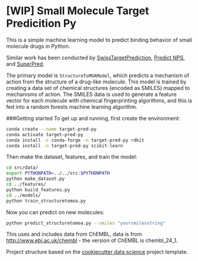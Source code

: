 # [WIP] Small Molecule Target Predicition Py
This is a simple machine learning model to predict binding behavior of small molecule drugs in Python.

Similar work has been conducted by [SwissTargetPrediction](http://www.swisstargetprediction.ch/), [Predict NPS](https://www.predictnps.eu/), and [SuperPred](http://prediction.charite.de/).

The primary model is `StructureToMOAModel`, which predicts a mechanism of action from the structure of a drug-like molecule.
This model is trained by creating a data set of chemical structures (encoded as SMILES) mapped to mechanisms of action. 
The SMILES data is used to generate a feature vector for each molecule with chemical fingerprinting algorithms, and this is fed into a random forests machine learning algorithm.

###Getting started
To get up and running, first create the environment:
```bash
conda create --name target-pred-py
conda activate target-pred-py
conda install -c conda-forge -n target-pred-py rdkit
conda install -n target-pred-py scikit-learn
```
Then make the dataset, features, and train the model:
```bash
cd src/data/
export PYTHONPATH=../../src:$PYTHONPATH
python make_dataset.py 
cd ../features/
python build_features.py
cd ../models/
python train_structuretomoa.py
```
Now you can predict on new molecules:
```bash
python predict_structuretomoa.py --smiles "yoursmilesstring"
```

This uses and includes data from ChEMBL, data is from http://www.ebi.ac.uk/chembl - the version of ChEMBL is
chembl_24_1.

Project structure based on the [cookiecutter data science](https://drivendata.github.io/cookiecutter-data-science/) project template.